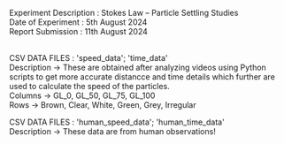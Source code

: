 Experiment Description : Stokes Law – Particle Settling Studies
</br>
Date of Experiment     : 5th August 2024
</br>
Report Submission      : 11th August 2024
</br>

</br>
CSV DATA FILES :  'speed_data'; 'time_data'  </br>
Description -> These are obtained after analyzing videos using Python scripts to get more accurate distancce and time details which further are used to calculate the speed of the particles.
</br>
Columns -> GL_0, GL_50, GL_75, GL_100
</br>
Rows -> Brown, Clear, White, Green, Grey, Irregular </br>


CSV DATA FILES :  'human_speed_data'; 'human_time_data'  </br>
Description -> These data are from human observations! 
